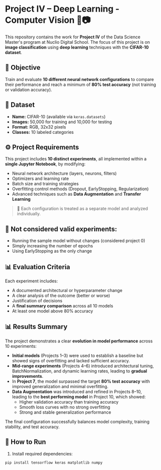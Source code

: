 # Project IV – Deep Learning - Computer Vision 🧠📷

This repository contains the work for **Project IV** of the Data Science Master's program at Nuclio Digital School. The focus of this project is on **image classification** using **deep learning** techniques with the **CIFAR-10 dataset**.

## 🎯 Objective

Train and evaluate **10 different neural network configurations** to compare their performance and reach a minimum of **80% test accuracy** (not training or validation accuracy).

## 📂 Dataset

- **Name:** CIFAR-10 (available via `keras.datasets`)
- **Images:** 50,000 for training and 10,000 for testing
- **Format:** RGB, 32x32 pixels
- **Classes:** 10 labeled categories

## ⚙️ Project Requirements

This project includes **10 distinct experiments**, all implemented within a **single Jupyter Notebook**, by modifying:

- Neural network architecture (layers, neurons, filters)
- Optimizers and learning rate
- Batch size and training strategies
- Overfitting control methods (Dropout, EarlyStopping, Regularization)
- Advanced techniques such as **Data Augmentation** and **Transfer Learning**

> 🔸 Each configuration is treated as a separate model and analyzed individually.

## 🚫 Not considered valid experiments:

- Running the sample model without changes (considered project 0)
- Simply increasing the number of epochs
- Using EarlyStopping as the only change

## 📊 Evaluation Criteria

Each experiment includes:

- A documented architectural or hyperparameter change
- A clear analysis of the outcome (better or worse)
- Justification of decisions
- A **final summary comparison** across all 10 models
- At least one model above 80% accuracy

## 📊 Results Summary

The project demonstrates a clear **evolution in model performance** across 10 experiments:

- **Initial models** (Projects 1–3) were used to establish a baseline but showed signs of overfitting and lacked sufficient accuracy.
- **Mid-range experiments** (Projects 4–6) introduced architectural tuning, BatchNormalization, and dynamic learning rates, leading to **gradual improvements**.
- In **Project 7**, the model surpassed the target **80% test accuracy** with improved generalization and minimal overfitting.
- **Data Augmentation** was introduced and refined in Projects 8–10, leading to the **best performing model** in Project 10, which showed:
  - Higher validation accuracy than training accuracy
  - Smooth loss curves with no strong overfitting
  - Strong and stable generalization performance

The final configuration successfully balances model complexity, training stability, and test accuracy.


## 🚀 How to Run

1. Install required dependencies:

```bash
pip install tensorflow keras matplotlib numpy
